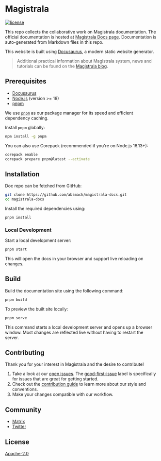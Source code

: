 # Magistrala

[![license][license]](LICENSE)

This repo collects the collaborative work on Magistrala documentation.
The official documentation is hosted at [Magistrala Docs page][docs].
Documentation is auto-generated from Markdown files in this repo.

This website is built using [Docusaurus](https://docusaurus.io/), a modern static website generator.

> Additional practical information about Magistrala system, news and tutorials can be found on the [Magistrala blog][blog].

## Prerequisites

- [Docusaurus](https://docusaurus.io/docs/installation)
- [Node.js](https://nodejs.org/) (version >= 18)
- [pnpm](https://pnpm.io/installation)

We use [`pnpm`](https://pnpm.io/) as our package manager for its speed and efficient dependency caching.

Install `pnpm` globally:

```bash
npm install -g pnpm
```

You can also use Corepack (recommended if you're on Node.js 16.13+):

```bash
corepack enable
corepack prepare pnpm@latest --activate
```

## Installation

Doc repo can be fetched from GitHub:

```bash
git clone https://github.com/absmach/magistrala-docs.git
cd magistrala-docs
```

Install the required dependencies using:

```bash
pnpm install
```

### Local Development

Start a local development server:

```bash
pnpm start
```

This will open the docs in your browser and support live reloading on changes.

## Build

Build the documentation site using the following command:

```bash
pnpm build
```

To preview the built site locally:

```bash
pnpm serve
```

This command starts a local development server and opens up a browser window. Most changes are reflected live without having to restart the server.

## Contributing

Thank you for your interest in Magistrala and the desire to contribute!

1. Take a look at our [open issues](https://github.com/absmach/magistrala-docs/issues). The [good-first-issue](https://github.com/absmach/magistrala-docs/labels/good-first-issue) label is specifically for issues that are great for getting started.
2. Check out the [contribution guide](CONTRIBUTING.md) to learn more about our style and conventions.
3. Make your changes compatible with our workflow.

## Community

- [Matrix][matrix]
- [Twitter][twitter]

## License

[Apache-2.0](LICENSE)

[matrix]: https://matrix.to/#/#Mainflux_mainflux:gitter.im
[license]: https://img.shields.io/badge/license-Apache%20v2.0-blue.svg
[blog]: https://medium.com/abstract-machines-blog
[twitter]: https://twitter.com/absmach
[docs]: https://docs.magistrala.absmach.eu
